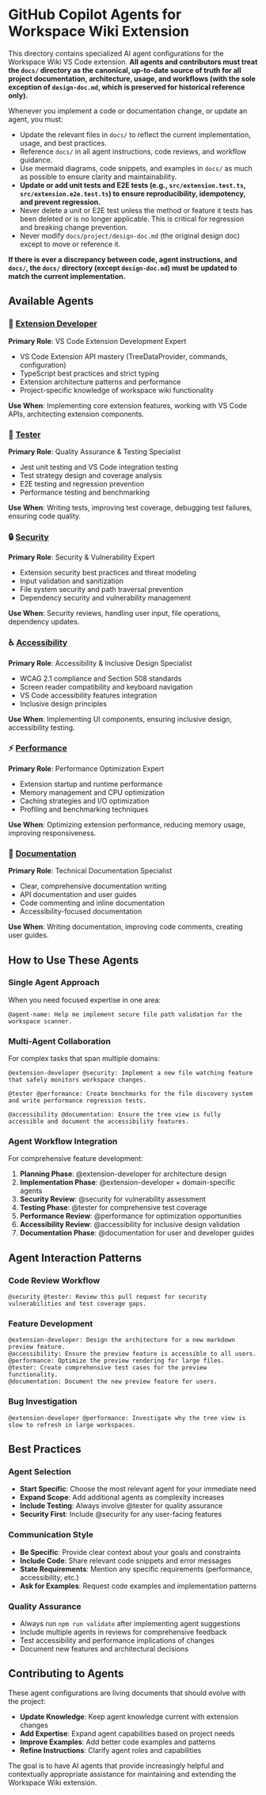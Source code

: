 # GitHub Copilot Agents for Workspace Wiki Extension

This directory contains specialized AI agent configurations for the Workspace Wiki VS Code extension. **All agents and contributors must treat the `docs/` directory as the canonical, up-to-date source of truth for all project documentation, architecture, usage, and workflows (with the sole exception of `design-doc.md`, which is preserved for historical reference only).**

Whenever you implement a code or documentation change, or update an agent, you must:

- Update the relevant files in `docs/` to reflect the current implementation, usage, and best practices.
- Reference `docs/` in all agent instructions, code reviews, and workflow guidance.
- Use mermaid diagrams, code snippets, and examples in `docs/` as much as possible to ensure clarity and maintainability.
- **Update or add unit tests and E2E tests (e.g., `src/extension.test.ts`, `src/extension.e2e.test.ts`) to ensure reproducibility, idempotency, and prevent regression.**
- Never delete a unit or E2E test unless the method or feature it tests has been deleted or is no longer applicable. This is critical for regression and breaking change prevention.
- Never modify `docs/project/design-doc.md` (the original design doc) except to move or reference it.

**If there is ever a discrepancy between code, agent instructions, and `docs/`, the `docs/` directory (except `design-doc.md`) must be updated to match the current implementation.**

## Available Agents

### 🔧 [Extension Developer](./extension-developer.md)

**Primary Role**: VS Code Extension Development Expert

- VS Code Extension API mastery (TreeDataProvider, commands, configuration)
- TypeScript best practices and strict typing
- Extension architecture patterns and performance
- Project-specific knowledge of workspace wiki functionality

**Use When**: Implementing core extension features, working with VS Code APIs, architecting extension components.

### 🧪 [Tester](./tester.md)

**Primary Role**: Quality Assurance & Testing Specialist

- Jest unit testing and VS Code integration testing
- Test strategy design and coverage analysis
- E2E testing and regression prevention
- Performance testing and benchmarking

**Use When**: Writing tests, improving test coverage, debugging test failures, ensuring code quality.

### 🔒 [Security](./security.md)

**Primary Role**: Security & Vulnerability Expert

- Extension security best practices and threat modeling
- Input validation and sanitization
- File system security and path traversal prevention
- Dependency security and vulnerability management

**Use When**: Security reviews, handling user input, file operations, dependency updates.

### ♿ [Accessibility](./accessibility.md)

**Primary Role**: Accessibility & Inclusive Design Specialist

- WCAG 2.1 compliance and Section 508 standards
- Screen reader compatibility and keyboard navigation
- VS Code accessibility features integration
- Inclusive design principles

**Use When**: Implementing UI components, ensuring inclusive design, accessibility testing.

### ⚡ [Performance](./performance.md)

**Primary Role**: Performance Optimization Expert

- Extension startup and runtime performance
- Memory management and CPU optimization
- Caching strategies and I/O optimization
- Profiling and benchmarking techniques

**Use When**: Optimizing extension performance, reducing memory usage, improving responsiveness.

### 📝 [Documentation](./documentation.md)

**Primary Role**: Technical Documentation Specialist

- Clear, comprehensive documentation writing
- API documentation and user guides
- Code commenting and inline documentation
- Accessibility-focused documentation

**Use When**: Writing documentation, improving code comments, creating user guides.

## How to Use These Agents

### Single Agent Approach

When you need focused expertise in one area:

```text
@agent-name: Help me implement secure file path validation for the workspace scanner.
```

### Multi-Agent Collaboration

For complex tasks that span multiple domains:

```text
@extension-developer @security: Implement a new file watching feature that safely monitors workspace changes.

@tester @performance: Create benchmarks for the file discovery system and write performance regression tests.

@accessibility @documentation: Ensure the tree view is fully accessible and document the accessibility features.
```

### Agent Workflow Integration

For comprehensive feature development:

1. **Planning Phase**: @extension-developer for architecture design
2. **Implementation Phase**: @extension-developer + domain-specific agents
3. **Security Review**: @security for vulnerability assessment
4. **Testing Phase**: @tester for comprehensive test coverage
5. **Performance Review**: @performance for optimization opportunities
6. **Accessibility Review**: @accessibility for inclusive design validation
7. **Documentation Phase**: @documentation for user and developer guides

## Agent Interaction Patterns

### Code Review Workflow

```text
@security @tester: Review this pull request for security vulnerabilities and test coverage gaps.
```

### Feature Development

```text
@extension-developer: Design the architecture for a new markdown preview feature.
@accessibility: Ensure the preview feature is accessible to all users.
@performance: Optimize the preview rendering for large files.
@tester: Create comprehensive test cases for the preview functionality.
@documentation: Document the new preview feature for users.
```

### Bug Investigation

```text
@extension-developer @performance: Investigate why the tree view is slow to refresh in large workspaces.
```

## Best Practices

### Agent Selection

- **Start Specific**: Choose the most relevant agent for your immediate need
- **Expand Scope**: Add additional agents as complexity increases
- **Include Testing**: Always involve @tester for quality assurance
- **Security First**: Include @security for any user-facing features

### Communication Style

- **Be Specific**: Provide clear context about your goals and constraints
- **Include Code**: Share relevant code snippets and error messages
- **State Requirements**: Mention any specific requirements (performance, accessibility, etc.)
- **Ask for Examples**: Request code examples and implementation patterns

### Quality Assurance

- Always run `npm run validate` after implementing agent suggestions
- Include multiple agents in reviews for comprehensive feedback
- Test accessibility and performance implications of changes
- Document new features and architectural decisions

## Contributing to Agents

These agent configurations are living documents that should evolve with the project:

- **Update Knowledge**: Keep agent knowledge current with extension changes
- **Add Expertise**: Expand agent capabilities based on project needs
- **Improve Examples**: Add better code examples and patterns
- **Refine Instructions**: Clarify agent roles and capabilities

The goal is to have AI agents that provide increasingly helpful and contextually appropriate assistance for maintaining and extending the Workspace Wiki extension.
